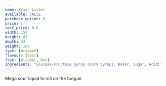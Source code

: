 ```yaml
---
name: Brain Licker
available: FALSE
purchase_option: 0
price: 1
cost_price: 0.6
width: 150
height: 41
depth: 34
weight: 100
type: [Wrapped]
flavour: [Sour]
free: [Alcohol, Nut]
ingredients: "Glucose-Fructose Syrup (Corn Syrup), Water, Sugar, Acidifiers, Citric Acid, Lactic Acid, Malic Acid, Artificial Flavourings, Colours: E102/Yellow."
---
```

Mega sour liquid to roll on the tongue.